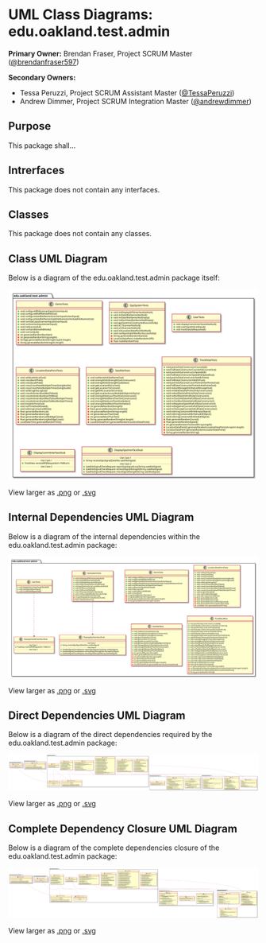 # UML Class Diagrams: edu.oakland.test.admin

**Primary Owner:** Brendan Fraser, Project SCRUM Master ([@brendanfraser597](https://github.com/brendanfraser597/))

**Secondary Owners:**

- Tessa Peruzzi, Project SCRUM Assistant Master ([@TessaPeruzzi](https://github.com/TessaPeruzzi/))
- Andrew Dimmer, Project SCRUM Integration Master ([@andrewdimmer](https://github.com/andrewdimmer/))

## Purpose

This package shall...

## Intrerfaces

This package does not contain any interfaces.

## Classes

This package does not contain any classes.

## Class UML Diagram

Below is a diagram of the edu.oakland.test.admin package itself:

![edu.oakland.test.admin](./AdminTestPackage.svg)

View larger as [.png](./AdminTestPackage.png) or [.svg](./AdminTestPackage.svg)

## Internal Dependencies UML Diagram

Below is a diagram of the internal dependencies within the edu.oakland.test.admin package:

![edu.oakland.test.admin Internal Dependencies](./AdminTestPackage_InternalDependencies.svg)

View larger as [.png](./AdminTestPackage_InternalDependencies.png) or [.svg](./AdminTestPackage_InternalDependencies.svg)

## Direct Dependencies UML Diagram

Below is a diagram of the direct dependencies required by the edu.oakland.test.admin package:

![edu.oakland.test.admin Direct Dependencies](./AdminTestPackage_DirectDependencies.svg)

View larger as [.png](./AdminTestPackage_DirectDependencies.png) or [.svg](./AdminTestPackage_DirectDependencies.svg)

## Complete Dependency Closure UML Diagram

Below is a diagram of the complete dependencies closure of the edu.oakland.test.admin package:

![edu.oakland.test.admin Dependency Closure](./AdminTestPackage_Closure.svg)

View larger as [.png](./AdminTestPackage_Closure.png) or [.svg](./AdminTestPackage_Closure.svg)
